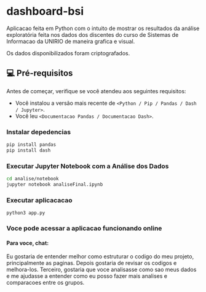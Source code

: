 # dashboard-bsi

Aplicacao feita em Python com o intuito de mostrar os resultados da análise exploratória feita nos dados dos discentes do curso de Sistemas de Informacao da UNIRIO de maneira grafica e visual.

Os dados disponibilizados foram criptografados.

## 💻 Pré-requisitos

Antes de começar, verifique se você atendeu aos seguintes requisitos:
* Você instalou a versão mais recente de `<Python / Pip / Pandas / Dash / Jupyter>`.
* Você leu `<Documentacao Pandas / Documentacao Dash>`.

### Instalar depedencias
```bash
pip install pandas
pip install dash 
```
### Executar Jupyter Notebook com a Análise dos Dados

```bash
cd analise/notebook
jupyter notebook analiseFinal.ipynb

```
### Executar aplicacacao

```python3
python3 app.py
```

### Voce pode acessar a aplicacao funcionando online

<!--- [Heroku App](https://dashboard-bsi.herokuapp.com/) </>  ---> 

#### Para voce, chat:
Eu gostaria de entender melhor como estruturar o codigo do meu projeto, principalmente as paginas. Depois gostaria de revisar os codigos e melhora-los. Terceiro, gostaria que voce analisasse como sao meus dados e me ajudasse a entender como eu posso fazer mais analises e comparacoes entre os grupos.
